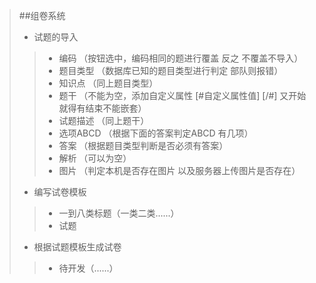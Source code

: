 > ##组卷系统
>* 试题的导入
>>* 编码 （按钮选中，编码相同的题进行覆盖 反之 不覆盖不导入）
>>* 题目类型 （数据库已知的题目类型进行判定 部队则报错）
>>* 知识点 （同上题目类型）
>>* 题干 （不能为空，添加自定义属性 [#自定义属性值] [/#] 又开始就得有结束不能嵌套）
>>* 试题描述 （同上题干）
>>* 选项ABCD （根据下面的答案判定ABCD 有几项）
>>* 答案 （根据题目类型判断是否必须有答案）
>>* 解析 （可以为空）
>>* 图片 （判定本机是否存在图片 以及服务器上传图片是否存在）
>* 编写试卷模板
>>* 一到八类标题（一类二类......）
>>* 试题
>* 根据试题模板生成试卷
>>* 待开发（......） 
